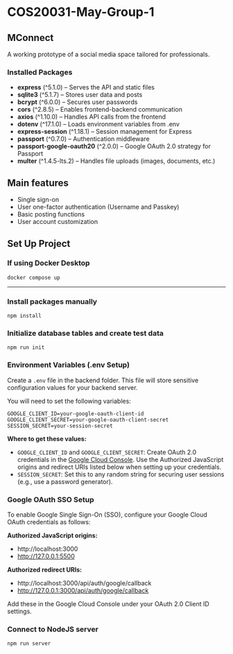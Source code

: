 # COS20031-May-Group-1

## MConnect

A working prototype of a social media space tailored for professionals.

### Installed Packages

- **express** (^5.1.0) – Serves the API and static files
- **sqlite3** (^5.1.7) – Stores user data and posts
- **bcrypt** (^6.0.0) – Secures user passwords
- **cors** (^2.8.5) – Enables frontend-backend communication
- **axios** (^1.10.0) – Handles API calls from the frontend
- **dotenv** (^17.1.0) – Loads environment variables from .env
- **express-session** (^1.18.1) – Session management for Express
- **passport** (^0.7.0) – Authentication middleware
- **passport-google-oauth20** (^2.0.0) – Google OAuth 2.0 strategy for Passport
- **multer** (^1.4.5-lts.2) – Handles file uploads (images, documents, etc.)

## Main features

- Single sign-on
- User one-factor authentication (Username and Passkey)
- Basic posting functions
- User account customization

## Set Up Project

### If using Docker Desktop
`docker compose up`

--------
### Install packages manually

`npm install`

### Initialize database tables and create test data

`npm run init`

### Environment Variables (.env Setup)

Create a `.env` file in the backend folder. This file will store sensitive configuration values for your backend server.

You will need to set the following variables:

```
GOOGLE_CLIENT_ID=your-google-oauth-client-id
GOOGLE_CLIENT_SECRET=your-google-oauth-client-secret
SESSION_SECRET=your-session-secret
```

**Where to get these values:**
- `GOOGLE_CLIENT_ID` and `GOOGLE_CLIENT_SECRET`: Create OAuth 2.0 credentials in the [Google Cloud Console](https://console.cloud.google.com/apis/credentials). Use the Authorized JavaScript origins and redirect URIs listed below when setting up your credentials.
- `SESSION_SECRET`: Set this to any random string for securing user sessions (e.g., use a password generator).

### Google OAuth SSO Setup

To enable Google Single Sign-On (SSO), configure your Google Cloud OAuth credentials as follows:

**Authorized JavaScript origins:**
- http://localhost:3000
- http://127.0.0.1:5500

**Authorized redirect URIs:**
- http://localhost:3000/api/auth/google/callback
- http://127.0.0.1:3000/api/auth/google/callback

Add these in the Google Cloud Console under your OAuth 2.0 Client ID settings.

### Connect to NodeJS server

`npm run server`
